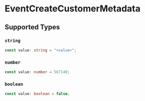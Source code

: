 # EventCreateCustomerMetadata


## Supported Types

### `string`

```typescript
const value: string = "<value>";
```

### `number`

```typescript
const value: number = 567140;
```

### `boolean`

```typescript
const value: boolean = false;
```


